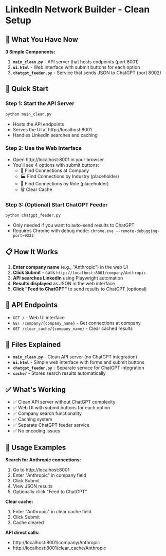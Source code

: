 # LinkedIn Network Builder - Clean Setup

## 🎯 What You Have Now

**3 Simple Components:**

1. **`main_clean.py`** - API server that hosts endpoints (port 8001)
2. **`ui.html`** - Web interface with submit buttons for each option
3. **`chatgpt_feeder.py`** - Service that sends JSON to ChatGPT (port 8002)

## 🚀 Quick Start

### Step 1: Start the API Server
```bash
python main_clean.py
```
- Hosts the API endpoints
- Serves the UI at http://localhost:8001
- Handles LinkedIn searches and caching

### Step 2: Use the Web Interface
- Open http://localhost:8001 in your browser
- You'll see 4 options with submit buttons:
  - 🏢 Find Connections at Company
  - 🏭 Find Connections by Industry (placeholder)
  - 👔 Find Connections by Role (placeholder)  
  - 🗑️ Clear Cache

### Step 3: (Optional) Start ChatGPT Feeder
```bash
python chatgpt_feeder.py
```
- Only needed if you want to auto-send results to ChatGPT
- Requires Chrome with debug mode: `chrome.exe --remote-debugging-port=9222`

## 📋 How It Works

1. **Enter company name** (e.g., "Anthropic") in the web UI
2. **Click Submit** - calls `http://localhost:8001/company/Anthropic`
3. **API searches LinkedIn** using Playwright automation
4. **Results displayed** as JSON in the web interface
5. **Click "Feed to ChatGPT"** to send results to ChatGPT (optional)

## 🔗 API Endpoints

- `GET /` - Web UI interface
- `GET /company/{company_name}` - Get connections at company
- `GET /clear_cache/{company_name}` - Clear cached results

## 📁 Files Explained

- **`main_clean.py`** - Clean API server (no ChatGPT integration)
- **`ui.html`** - Simple web interface with forms and submit buttons
- **`chatgpt_feeder.py`** - Separate service for ChatGPT integration
- **`cache/`** - Stores search results automatically

## ✅ What's Working

- ✅ Clean API server without ChatGPT complexity
- ✅ Web UI with submit buttons for each option
- ✅ Company search functionality
- ✅ Caching system
- ✅ Separate ChatGPT feeder service
- ✅ No encoding issues

## 🎯 Usage Examples

**Search for Anthropic connections:**
1. Go to http://localhost:8001
2. Enter "Anthropic" in company field
3. Click Submit
4. View JSON results
5. Optionally click "Feed to ChatGPT"

**Clear cache:**
1. Enter "Anthropic" in clear cache field
2. Click Submit
3. Cache cleared

**API direct calls:**
- http://localhost:8001/company/Anthropic
- http://localhost:8001/clear_cache/Anthropic 